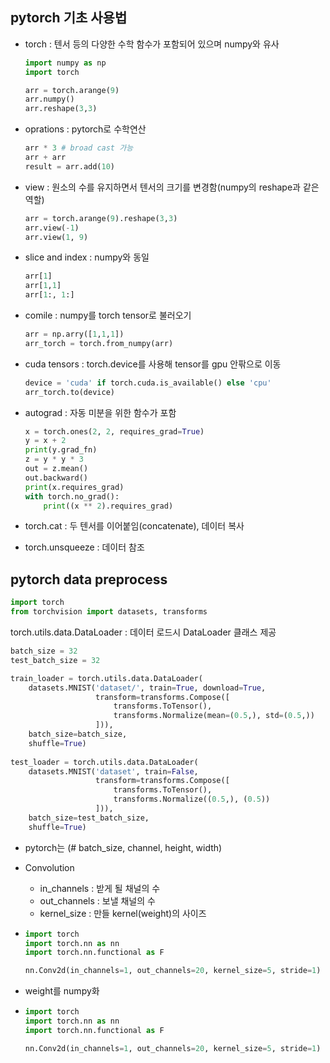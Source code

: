 ## pytorch 기초 사용법 

- torch : 텐서 등의 다양한 수학 함수가 포함되어 있으며 numpy와 유사

  ```py
  import numpy as np
  import torch
  
  arr = torch.arange(9)
  arr.numpy()
  arr.reshape(3,3)
  ```

- oprations : pytorch로 수학연산

  ```py
  arr * 3 # broad cast 가능
  arr + arr
  result = arr.add(10)
  ```

- view : 원소의 수를 유지하면서 텐서의 크기를 변경함(numpy의 reshape과 같은 역할)

  ```py
  arr = torch.arange(9).reshape(3,3)
  arr.view(-1)
  arr.view(1, 9)
  ```

- slice and index : numpy와 동일

  ```py
  arr[1]
  arr[1,1]
  arr[1:, 1:]
  ```

- comile : numpy를 torch tensor로 불러오기

  ```py
  arr = np.arry([1,1,1])
  arr_torch = torch.from_numpy(arr)
  ```

- cuda tensors : torch.device를 사용해 tensor를 gpu 안팎으로 이동

  ```py
  device = 'cuda' if torch.cuda.is_available() else 'cpu'
  arr_torch.to(device)
  ```

- autograd : 자동 미분을 위한 함수가 포함

  ```py
  x = torch.ones(2, 2, requires_grad=True)
  y = x + 2
  print(y.grad_fn)
  z = y * y * 3
  out = z.mean()
  out.backward()
  print(x.requires_grad)
  with torch.no_grad():
      print((x ** 2).requires_grad)
  ```

- torch.cat : 두 텐서를 이어붙임(concatenate), 데이터 복사
- torch.unsqueeze : 데이터 참조

## pytorch data preprocess

```py
import torch
from torchvision import datasets, transforms
```

torch.utils.data.DataLoader : 데이터 로드시 DataLoader 클래스 제공

```py
batch_size = 32
test_batch_size = 32

train_loader = torch.utils.data.DataLoader(
    datasets.MNIST('dataset/', train=True, download=True,
                   transform=transforms.Compose([
                       transforms.ToTensor(),
                       transforms.Normalize(mean=(0.5,), std=(0.5,))
                   ])),
    batch_size=batch_size,
    shuffle=True)
    
test_loader = torch.utils.data.DataLoader(
    datasets.MNIST('dataset', train=False, 
                   transform=transforms.Compose([
                       transforms.ToTensor(),
                       transforms.Normalize((0.5,), (0.5))
                   ])),
    batch_size=test_batch_size,
    shuffle=True)
```

- pytorch는 (# batch_size, channel, height, width)

- Convolution

  - in_channels : 받게 될 채널의 수
  - out_channels : 보낼 채널의 수
  - kernel_size : 만들 kernel(weight)의 사이즈

- ```py
  import torch
  import torch.nn as nn
  import torch.nn.functional as F
  
  nn.Conv2d(in_channels=1, out_channels=20, kernel_size=5, stride=1)
  ```

- weight를 numpy화

- ```py
  import torch
  import torch.nn as nn
  import torch.nn.functional as F
  
  nn.Conv2d(in_channels=1, out_channels=20, kernel_size=5, stride=1)
  ```

